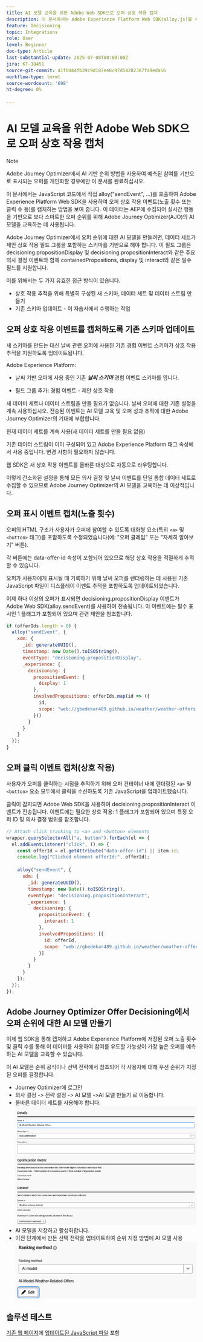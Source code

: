 ```yaml
---
title: AI 모델 교육을 위한 Adobe Web SDK으로 오퍼 상호 작용 캡처
description: 이 문서에서는 Adobe Experience Platform Web SDK(alloy.js)를 사용하여 오퍼 노출 횟수 및 클릭 수와 같은 사용자 상호 작용 데이터를 캡처하는 방법에 대한 지침을 제공합니다. 이 데이터는 Adobe Journey Optimizer(AJO)에서 AI 모델을 지능적으로 교육하여 사용자 비헤이비어와 컨텍스트 신호를 기반으로 오퍼의 등급을 매기기 위한 기반 역할을 합니다.
feature: Decisioning
topic: Integrations
role: User
level: Beginner
doc-type: Article
last-substantial-update: 2025-07-08T00:00:00Z
jira: KT-18451
source-git-commit: 41f0d44fb39c9d187ee8c97d54202387fa9eda56
workflow-type: tm+mt
source-wordcount: '698'
ht-degree: 0%

---
```



# AI 모델 교육을 위한 Adobe Web SDK으로 오퍼 상호 작용 캡처

>[!NOTE]
>
> Adobe Journey Optimizer에서 AI 기반 순위 방법을 사용하여 예측된 참여를 기반으로 표시되는 오퍼를 개인화할 경우에만 이 문서를 완료하십시오.



이 문서에서는 JavaScript 코드에서 직접 alloy(&quot;sendEvent&quot;, ...)를 호출하여 Adobe Experience Platform Web SDK을 사용하여 오퍼 상호 작용 이벤트(노출 횟수 또는 클릭 수 등)를 캡처하는 방법을 보여 줍니다. 이 데이터는 AEP에 수집되어 실시간 행동을 기반으로 보다 스마트한 오퍼 순위를 위해 Adobe Journey Optimizer(AJO)의 AI 모델을 교육하는 데 사용됩니다.

Adobe Journey Optimizer에서 오퍼 순위에 대한 AI 모델을 만들려면, 데이터 세트가 제안 상호 작용 필드 그룹을 포함하는 스키마를 기반으로 해야 합니다. 이 필드 그룹은 decisioning.propositionDisplay 및 decisioning.propositionInteract와 같은 주요 의사 결정 이벤트와 함께 containedPropositions, display 및 interact와 같은 필수 필드를 지원합니다.

이를 위해서는 두 가지 유효한 접근 방식이 있습니다.

- 상호 작용 추적을 위해 특별히 구성된 새 스키마, 데이터 세트 및 데이터 스트림 만들기
- 기존 스키마 업데이트 - 이 자습서에서 수행하는 작업



## 오퍼 상호 작용 이벤트를 캡처하도록 기존 스키마 업데이트

새 스키마를 만드는 대신 날씨 관련 오퍼에 사용된 기존 경험 이벤트 스키마가 상호 작용 추적을 지원하도록 업데이트됩니다.

Adobe Experience Platform:

- 날씨 기반 오퍼에 사용 중인 기존 _**날씨 스키마**_ 경험 이벤트 스키마를 엽니다.

- 필드 그룹 추가:
경험 이벤트 - 제안 상호 작용

새 데이터 세트나 데이터 스트림을 만들 필요가 없습니다. 날씨 오퍼에 대한 기존 설정을 계속 사용하십시오. 전송된 이벤트는 AI 모델 교육 및 오퍼 성과 추적에 대한 Adobe Journey Optimizer의 기대에 부합합니다.


현재 데이터 세트를 계속 사용(새 데이터 세트를 만들 필요 없음)

기존 데이터 스트림이 이미 구성되어 있고 Adobe Experience Platform 태그 속성에서 사용 중입니다. 변경 사항이 필요하지 않습니다.

웹 SDK은 새 상호 작용 이벤트를 올바른 대상으로 자동으로 라우팅합니다.

이렇게 간소화된 설정을 통해 모든 의사 결정 및 날씨 이벤트를 단일 통합 데이터 세트로 수집할 수 있으므로 Adobe Journey Optimizer의 AI 모델을 교육하는 데 이상적입니다.


## 오퍼 표시 이벤트 캡처(노출 횟수)

오퍼의 HTML 구조가 사용자가 오퍼에 참여할 수 있도록 대화형 요소(특히 `<a>` 및 `<button>` 태그)를 포함하도록 수정되었습니다(예: &quot;오퍼 클레임&quot; 또는 &quot;자세히 알아보기&quot; 버튼).

각 버튼에는 data-offer-id 속성이 포함되어 있으므로 해당 상호 작용을 적절하게 추적할 수 있습니다.



오퍼가 사용자에게 표시될 때 기록하기 위해 날씨 오퍼를 렌더링하는 데 사용된 기존 JavaScript 파일이 디스플레이 이벤트 추적을 포함하도록 업데이트되었습니다.

이제 하나 이상의 오퍼가 표시되면 decisioning.propositionDisplay 이벤트가 Adobe Web SDK(alloy.sendEvent)를 사용하여 전송됩니다. 이 이벤트에는 필수 표시인 1 플래그가 포함되어 있으며 관련 제안을 참조합니다.


```javascript
if (offerIds.length > 0) {
  alloy("sendEvent", {
    xdm: {
      _id: generateUUID(),
      timestamp: new Date().toISOString(),
      eventType: "decisioning.propositionDisplay",
      _experience: {
        decisioning: {
          propositionEvent: {
            display: 1
          },
          involvedPropositions: offerIds.map(id => ({
            id,
            scope: "web://gbedekar489.github.io/weather/weather-offers.html#offerContainer"
          }))
        }
      }
    }
  });
}
```

## 오퍼 클릭 이벤트 캡처(상호 작용)

사용자가 오퍼를 클릭하는 시점을 추적하기 위해 오퍼 컨테이너 내에 렌더링된 `<a>` 및 `<button>` 요소 모두에서 클릭을 수신하도록 기존 JavaScript을 업데이트했습니다.

클릭이 감지되면 Adobe Web SDK을 사용하여 decisioning.propositionInteract 이벤트가 전송됩니다. 이벤트에는 필요한 상호 작용: 1 플래그가 포함되어 있으며 특정 오퍼 ID 및 의사 결정 범위를 참조합니다.

```javascript
// Attach click tracking to <a> and <button> elements
wrapper.querySelectorAll("a, button").forEach(el => {
  el.addEventListener("click", () => {
    const offerId = el.getAttribute("data-offer-id") || item.id;
    console.log("Clicked element offerId:", offerId);

    alloy("sendEvent", {
      xdm: {
        _id: generateUUID(),
        timestamp: new Date().toISOString(),
        eventType: "decisioning.propositionInteract",
        _experience: {
          decisioning: {
            propositionEvent: {
              interact: 1
            },
            involvedPropositions: [{
              id: offerId,
              scope: "web://gbedekar489.github.io/weather/weather-offers.html#offerContainer"
            }]
          }
        }
      }
    });
  });
});
```

## Adobe Journey Optimizer Offer Decisioning에서 오퍼 순위에 대한 AI 모델 만들기

이제 웹 SDK을 통해 캡처하고 Adobe Experience Platform에 저장된 오퍼 노출 횟수 및 클릭 수를 통해 이 데이터를 사용하여 참여를 유도할 가능성이 가장 높은 오퍼를 예측하는 AI 모델을 교육할 수 있습니다.

이 AI 모델은 순위 공식이나 선택 전략에서 참조되어 각 사용자에 대해 우선 순위가 지정된 오퍼를 결정합니다.
- Journey Optimizer에 로그인
- 의사 결정 -> 전략 설정 -> AI 모델 ->AI 모델 만들기 로 이동합니다.
- 올바른 데이터 세트를 사용해야 합니다.
  ![ai-모델](assets/ai-model.png)
- AI 모델을 저장하고 활성화합니다.
- 이전 단계에서 만든 선택 전략을 업데이트하여 순위 지정 방법에 AI 모델 사용
  ![update-selection-strategy](assets/update-selection-strategy.png)

## 솔루션 테스트

[기존 웹 페이지](assets/ai-model.js)에 [업데이트된 JavaScript 파일](assets/weather-offers.html) 포함